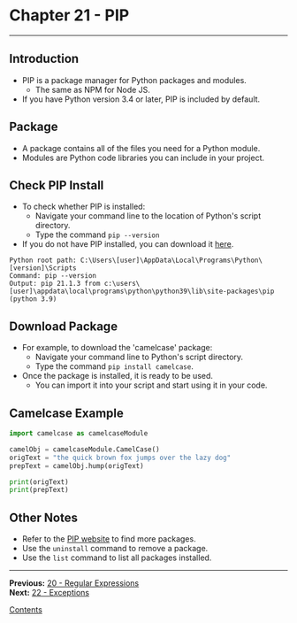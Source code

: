 # Chapter 21 - PIP

---

## Introduction
* PIP is a package manager for Python packages and modules.
	* The same as NPM for Node JS.
* If you have Python version 3.4 or later, PIP is included by default.

## Package
* A package contains all of the files you need for a Python module.
* Modules are Python code libraries you can include in your project.

## Check PIP Install
* To check whether PIP is installed:
	* Navigate your command line to the location of Python's script directory.
	* Type the command `pip --version`
* If you do not have PIP installed, you can download it [here](https://pypi.org/project/pip/).

```
Python root path: C:\Users\[user]\AppData\Local\Programs\Python\[version]\Scripts
Command: pip --version
Output: pip 21.1.3 from c:\users\[user]\appdata\local\programs\python\python39\lib\site-packages\pip (python 3.9)
```

## Download Package
* For example, to download the 'camelcase' package:
	* Navigate your command line to Python's script directory.
	* Type the command `pip install camelcase`.
* Once the package is installed, it is ready to be used.
	* You can import it into your script and start using it in your code.

## Camelcase Example

```python
import camelcase as camelcaseModule

camelObj = camelcaseModule.CamelCase()
origText = "the quick brown fox jumps over the lazy dog"
prepText = camelObj.hump(origText)

print(origText)
print(prepText)
```

## Other Notes
* Refer to the [PIP website](https://pypi.org/) to find more packages.
* Use the `uninstall` command to remove a package.
* Use the `list` command to list all packages installed.

---

**Previous:** [20 - Regular Expressions](./20-regex.md)  
**Next:** [22 - Exceptions](./22-exceptions.md)

[Contents](./readme.md)